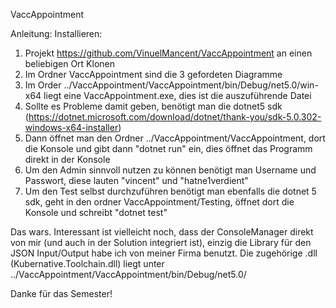 VaccAppointment

Anleitung:
Installieren:
1) Projekt https://github.com/VinuelMancent/VaccAppointment an einen beliebigen Ort Klonen
2) Im Ordner VaccAppointment sind die 3 gefordeten Diagramme
3) Im Order ../VaccAppointment/VaccAppointment/bin/Debug/net5.0/win-x64 liegt eine VaccAppointment.exe, dies ist die auszuführende Datei
4) Sollte es Probleme damit geben, benötigt man die dotnet5 sdk (https://dotnet.microsoft.com/download/dotnet/thank-you/sdk-5.0.302-windows-x64-installer)
5) Dann öffnet man den Ordner ../VaccAppointment/VaccAppointment, dort die Konsole und gibt dann "dotnet run" ein, dies öffnet das Programm direkt in der Konsole
6) Um den Admin sinnvoll nutzen zu können benötigt man Username und Passwort, diese lauten "vincent" und "hatne1verdient"
7) Um den Test selbst durchzuführen benötigt man ebenfalls die dotnet 5 sdk, geht in den ordner VaccAppointment/Testing, öffnet dort die Konsole und schreibt "dotnet test"

Das wars. Interessant ist vielleicht noch, dass der ConsoleManager direkt von mir (und auch in der Solution integriert ist), einzig die Library für den JSON Input/Output habe ich von meiner Firma benutzt. Die zugehörige .dll (Kubernative.Toolchain.dll) liegt unter ../VaccAppointment/VaccAppointment/bin/Debug/net5.0/

Danke für das Semester!
